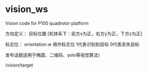 # vision_ws
Vision code for P100 quadrotor platform

方向定义： 目标位置 [机体系下：前方x为正，右方y为正，下方z为正]

标志位：   orientation.w 用作标志位 1代表识别到目标 0代表丢失目标

发布话题适用于椭圆、二维码、yolo等视觉算法）

/vision/target
